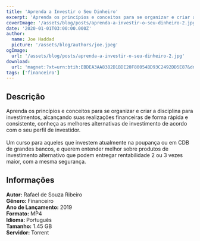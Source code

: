 ```yaml
---
title: 'Aprenda a Investir o Seu Dinheiro'
excerpt: 'Aprenda os princípios e conceitos para se organizar e criar a disciplina para investimentos, alcançando suas realizações financeiras de forma rápida e consistente, conheça as melhores alternativas de investimento de acordo com o seu perfil de investidor.  Um curso para aqueles que'
coverImage: '/assets/blog/posts/aprenda-a-investir-o-seu-dinheiro-2.jpg'
date: '2020-01-01T03:00:00.000Z'
author:
  name: Joe Haddad
  picture: '/assets/blog/authors/joe.jpeg'
ogImage:
  url: '/assets/blog/posts/aprenda-a-investir-o-seu-dinheiro-2.jpg'
download:
  url: 'magnet:?xt=urn:btih:EBDEA3AA8382D1BDE20F80054BD93C2492DD5E87&dn=Aprenda%20a%20Investir%20o%20seu%20Dinheiro&tr=udp%3a%2f%2ftracker.openbittorrent.com%3a1337%2fannounce&tr=udp%3a%2f%2ftracker.opentrackr.org%3a1337%2fannounce'
tags: ['financeiro']
---
```

<h2>Descrição</h2>
<p></p><p>Aprenda os princípios e conceitos para se organizar e criar a disciplina para investimentos, alcançando suas realizações financeiras de forma rápida e consistente, conheça as melhores alternativas de investimento de acordo com o seu perfil de investidor.<br/><br/>Um curso para aqueles que investem atualmente na poupança ou em CDB de grandes bancos, e querem entender melhor sobre produtos de investimento alternativo que podem entregar rentabilidade 2 ou 3 vezes maior, com a mesma segurança.</p><h2>Informações</h2><p><strong>Autor:</strong> Rafael de Souza Ribeiro<br/><strong>Gênero: </strong>Financeiro<br/><strong>Ano de Lançamento:</strong> 2019<br/><strong>Formato:</strong> MP4<br/><strong>Idioma: </strong>Português<br/><strong>Tamanho:</strong> 1.45 GB<br/><strong>Servidor: </strong>Torrent   </p>